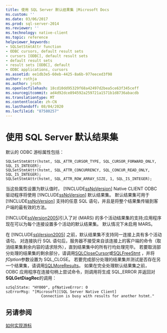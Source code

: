 ```yaml
---
title: 使用 SQL Server 默认结果集 |Microsoft Docs
ms.custom: ''
ms.date: 03/06/2017
ms.prod: sql-server-2014
ms.reviewer: ''
ms.technology: native-client
ms.topic: reference
helpviewer_keywords:
- SQLSetStmtAttr function
- ODBC cursors, default result sets
- cursors [ODBC], default result sets
- default result sets
- result sets [ODBC], default
- ODBC applications, cursors
ms.assetid: ee1db3e5-60eb-4425-8a6b-977eeced3f98
author: rothja
ms.author: jroth
ms.openlocfilehash: 18cd10dd95329f68a42497d2bea5ce63f345ceff
ms.sourcegitcommit: ad4d92dce894592a259721a1571b1d8736abacdb
ms.translationtype: MT
ms.contentlocale: zh-CN
ms.lasthandoff: 08/04/2020
ms.locfileid: "87580257"
---
```

# <a name="using-sql-server-default-result-sets"></a>使用 SQL Server 默认结果集
  默认的 ODBC 游标属性包括：  
  
```  
SQLSetStmtAttr(hstmt, SQL_ATTR_CURSOR_TYPE, SQL_CURSOR_FORWARD_ONLY, SQL_IS_INTEGER);  
SQLSetStmtAttr(hstmt, SQL_ATTR_CONCURRENCY, SQL_CONCUR_READ_ONLY, SQL_IS_INTEGER);  
SQLSetStmtAttr(hstmt, SQL_ATTR_ROW_ARRAY_SIZE, 1, SQL_IS_INTEGER);  
```  
  
 当这些属性设置为默认值时， [!INCLUDE[ssNoVersion](../../../includes/ssnoversion-md.md)] Native CLIENT ODBC 驱动程序将使用 [!INCLUDE[ssNoVersion](../../../includes/ssnoversion-md.md)] 默认结果集。 默认结果集可用于 [!INCLUDE[ssNoVersion](../../../includes/ssnoversion-md.md)] 支持的任意 SQL 语句，并且是将整个结果集传输到客户端的最有效的方法。  
  
 [!INCLUDE[ssVersion2005](../../../includes/ssversion2005-md.md)]引入了对 (MARS) 的多个活动结果集的支持;应用程序现在可以为每个连接设置多个活动的默认结果集。 默认情况下未启用 MARS。  
  
 在 [!INCLUDE[ssVersion2005](../../../includes/ssversion2005-md.md)] 之前，默认结果集不支持同一连接上具有多个活动语句。 对连接执行 SQL 语句后，服务器不接受来自该连接上的客户端的命令（取消结果集剩余内容的请求除外），直到结果集中的所有行均处理完毕。 若要取消部分处理的结果集的剩余部分，请调用[SQLCloseCursor](../../native-client-odbc-api/sqlclosecursor.md)或[SQLFreeStmt](../../native-client-odbc-api/sqlfreestmt.md) ，并将*fOption*参数设置为 SQL_CLOSE。 若要完成部分处理的结果集并测试是否存在另一个结果集，请调用[SQLMoreResults](../../native-client-odbc-api/sqlmoreresults.md)。 如果在完全处理默认结果集之前，ODBC 应用程序在连接句柄上尝试命令，则调用将生成 SQL_ERROR 并返回对**SQLGetDiagRec**的调用：  
  
```  
szSqlState: "HY000", pfNativeError: 0  
szErrorMsg: "[Microsoft][SQL Server Native Client]  
                Connection is busy with results for another hstmt."  
```  
  
## <a name="see-also"></a>另请参阅  
 [如何实现游标](how-cursors-are-implemented.md)  
  
  
